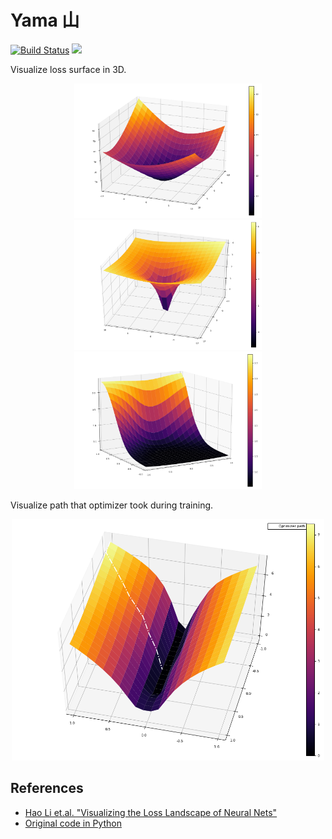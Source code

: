 # Yama 山

[![Build Status](https://github.com/pxl-th/Yama.jl/workflows/CI/badge.svg)](https://github.com/pxl-th/Yama.jl/actions)
[![](https://img.shields.io/badge/docs-latest-blue.svg)](https://pxl-th.github.io/Yama.jl/dev/)

Visualize loss surface in 3D.

<p align="center">
  <img src="res/mnist.png" width=300>
  <img src="res/mnist-log.png" width=300>
  <img src="res/mnist-two-checkpoints.png" width=300>
</p>

Visualize path that optimizer took during training.

<p align="center">
  <img src="res/optimizer-path-cnn-mnist-log.png" width=500>
</p>

## References

- [Hao Li et.al. "Visualizing the Loss Landscape of Neural Nets"](https://arxiv.org/abs/1712.09913)
- [Original code in Python](https://github.com/tomgoldstein/loss-landscape)

